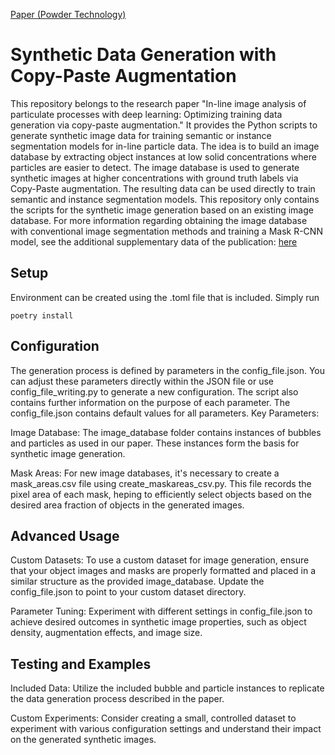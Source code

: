[Paper (Powder Technology)](https://doi.org/10.1016/j.powtec.2024.119884)

# Synthetic Data Generation with Copy-Paste Augmentation

This repository belongs to the research paper "In-line image analysis of particulate processes with deep learning: Optimizing training data generation via copy-paste augmentation." It provides the Python scripts to generate synthetic image data for training semantic or instance segmentation models for in-line particle data. The idea is to build an image database by extracting object instances at low solid concentrations where particles are easier to detect. The image database is used to generate synthetic images at higher concentrations with ground truth labels via Copy-Paste augmentation. The resulting data can be used directly to train semantic and instance segmentation models. This repository only contains the scripts for the synthetic image generation based on an existing image database. For more information regarding obtaining the image database with conventional image segmentation methods and training a Mask R-CNN model, see the additional supplementary data of the publication: [here](https://opara.zih.tu-dresden.de/items/26ec6a28-37ef-4066-bead-2e955cbf1c34)
 
## Setup

Environment can be created using the .toml file that is included. 
Simply run 
```
poetry install
```

## Configuration

The generation process is defined by parameters in the config_file.json. You can adjust these parameters directly within the JSON file or use config_file_writing.py to generate a new configuration. The script also contains further information on the purpose of each parameter. The config_file.json contains default values for all parameters. 
Key Parameters:

Image Database: The image_database folder contains instances of bubbles and particles as used in our paper. These instances form the basis for synthetic image generation.

Mask Areas: For new image databases, it's necessary to create a mask_areas.csv file using create_maskareas_csv.py. This file records the pixel area of each mask, heping to efficiently select objects based on the desired area fraction of objects in the generated images.


## Advanced Usage

Custom Datasets: To use a custom dataset for image generation, ensure that your object images and masks are properly formatted and placed in a similar structure as the provided image_database. Update the config_file.json to point to your custom dataset directory.

Parameter Tuning: Experiment with different settings in config_file.json to achieve desired outcomes in synthetic image properties, such as object density, augmentation effects, and image size.

## Testing and Examples

Included Data: Utilize the included bubble and particle instances to replicate the data generation process described in the paper.

Custom Experiments: Consider creating a small, controlled dataset to experiment with various configuration settings and understand their impact on the generated synthetic images.
		